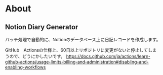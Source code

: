 # About
## Notion Diary Generator
バッチ処理で自動的に、Notionのデータベース上に日記レコードを作成します。

GitHub　Actionsの仕様上、60日以上リポジトリに変更がないと停止してしまうので、どうにかしたいです。
https://docs.github.com/ja/actions/learn-github-actions/usage-limits-billing-and-administration#disabling-and-enabling-workflows
